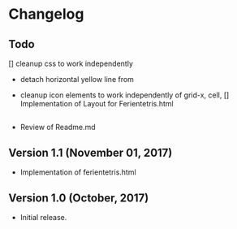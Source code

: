 # Changelog

## Todo

[] cleanup css to work independently
  - detach horizontal yellow line from <p>
  - cleanup icon elements to work independently of grid-x, cell, <a>
[] Implementation of Layout for Ferientetris.html

##

- Review of Readme.md

## Version 1.1 (November 01, 2017)

- Implementation of ferientetris.html

## Version 1.0 (October, 2017)

- Initial release.
